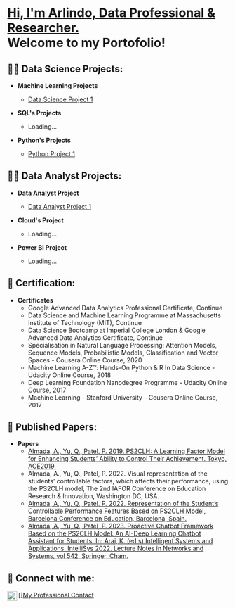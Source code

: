 
<h1><a href="https://linkedin.com/in/arlindo-almada-67986427">Hi, I'm Arlindo, Data Professional & Researcher.<br/> </a> Welcome to my Portofolio! </h1>

<h2>👨‍💻 Data Science Projects:</h2>

- <b>Machine Learning Projects</b>
  - [Data Science Project 1](https://github.com/ArlindoDDRAlmada/DataScience)

- <b>SQL's Projects</b>
  - Loading...

- <b>Python's Projects</b>
  - [Python Project 1](https://github.com/ArlindoDDRAlmada/DataScience)
  

<h2>👨‍💻 Data Analyst Projects:</h2>

- <b>Data Analyst Project</b>
  - [Data Analyst Project 1](https://github.com/ArlindoDDRAlmada/DataAnalysis/tree/main)

- <b>Cloud's Project</b>
  - Loading...

- <b>Power BI Project</b>
  - Loading...


<h2>📜 Certification:</h2>

- <b>Certificates</b>
  - Google Advanced Data Analytics Professional Certificate, Continue
  - Data Science and Machine Learning Programme at Massachusetts Institute of Technology (MIT), Continue
  - Data Science Bootcamp at Imperial College London & Google Advanced Data Analytics Certificate, Continue
  - Specialisation in Natural Language Processing: Attention Models, Sequence Models, Probabilistic Models, Classification and Vector Spaces - Cousera Online Course, 2020
  - Machine Learning A-Z™: Hands-On Python & R In Data Science - Udacity Online Course, 2018
  - Deep Learning Foundation Nanodegree Programme - Udacity Online Course, 2017
  - Machine Learning - Stanford University - Cousera Online Course, 2017



<h2>📝 Published Papers:</h2>

- <b>Papers</b>
  - [Almada, A., Yu, Q., Patel, P. 2019. PS2CLH: A Learning Factor Model for Enhancing Students’ Ability to Control Their Achievement. Tokyo, ACE2019.](https://repository.londonmet.ac.uk/5520/1/53635.pdf)
  - Almada, A., Yu, Q., Patel, P. 2022. Visual representation of the students’ controllable factors, which affects their performance, using the PS2CLH model, The 2nd IAFOR Conference on Education Research & Innovation, Washington DC, USA.
  - [Almada, A., Yu, Q., Patel, P. 2022. Representation of the Student’s Controllable Performance Features Based on PS2CLH Model, Barcelona Conference on Education, Barcelona, Spain.](https://papers.iafor.org/submission65381/)
  - [Almada, A., Yu, Q., Patel, P. 2023. Proactive Chatbot Framework Based on the PS2CLH Model: An AI-Deep Learning Chatbot Assistant for Students. In: Arai, K. (ed.s) Intelligent Systems and Applications. IntelliSys 2022. Lecture Notes in Networks and Systems, vol 542. Springer, Cham.](https://doi.org/10.1007/978-3-031-16072-1_54)
 



<h2> 🤳 Connect with me:</h2>

[<img align="left" alt="JoshMadakor | LinkedIn" width="22px" src="https://cdn.jsdelivr.net/npm/simple-icons@v3/icons/linkedin.svg" />][My Professional Contact](https://linkedin.com/in/arlindo-almada-67986427)

